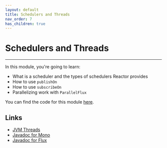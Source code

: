 ```yaml
---
layout: default
title: Schedulers and Threads
nav_order: 7
has_children: true
---
```


# Schedulers and Threads
* * *
In this module, you're going to learn:
- What is a scheduler and the types of schedulers Reactor provides
- How to use `publishOn`
- How to use `subscribeOn`
- Parallelizing work with `ParallelFlux`

You can find the code for this module [here](https://github.com/eh3rrera/project-reactor-course/tree/main/06).

## Links
- [JVM Threads](https://sematext.com/glossary/jvm-threads/)
- [Javadoc for Mono](https://projectreactor.io/docs/core/release/api/reactor/core/publisher/Mono.html)
- [Javadoc for Flux](https://projectreactor.io/docs/core/release/api/reactor/core/publisher/Flux.html)
